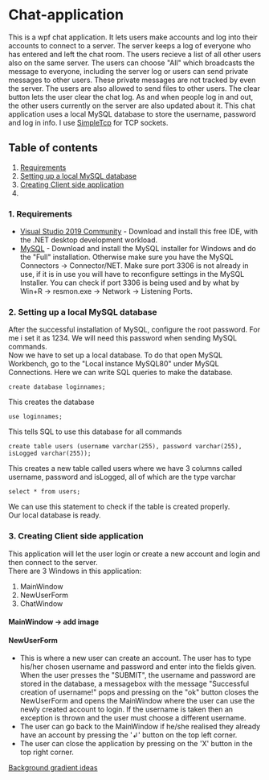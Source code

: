 # Chat-application
This is a wpf chat application. It lets users make accounts and log into their accounts to connect to a server. The server keeps a log of everyone who has entered and left the chat room. The users recieve a list of all other users also on the same server. The users can choose "All" which broadcasts the message to everyone, including the server log or users can send private messages to other users. These private messages are not tracked by even the server. The users are also allowed to send files to other users. The clear button lets the user clear the chat log. As and when people log in and out, the other users currently on the server are also updated about it. This chat application uses a local MySQL database to store the username, password and log in info. I use [SimpleTcp](https://github.com/BrandonPotter/SimpleTCP) for TCP sockets.

## Table of contents

1. [Requirements]()
2. [Setting up a local MySQL database]()
3. [Creating Client side application]()
4. 

### 1. Requirements
- [Visual Studio 2019 Community](https://visualstudio.microsoft.com/downloads/) - Download and install this free IDE, with the .NET desktop development workload. 
- [MySQL](https://dev.mysql.com/downloads/) - Download and install the MySQL installer for Windows and do the "Full" installation. Otherwise make sure you have the MySQL Connectors -> Connector/NET. Make sure port 3306 is not already in use, if it is in use you will have to reconfigure settings in the MySQL Installer. You can check if port 3306 is being used and by what by Win+R -> resmon.exe -> Network -> Listening Ports.

### 2. Setting up a local MySQL database
After the successful installation of MySQL, configure the root password. For me i set it as 1234. We will need this password when sending MySQL commands.  
Now we have to set up a local database. To do that open MySQL Workbench, go to the "Local instance MySQL80" under MySQL Connections. Here we can write SQL queries to make the database.  
```
create database loginnames;
```
This creates the database
```
use loginnames;
```
This tells SQL to use this database for all commands
```
create table users (username varchar(255), password varchar(255), isLogged varchar(255));
```
This creates a new table called users where we have 3 columns called username, password and isLogged, all of which are the type varchar
```
select * from users;
```
We can use this statement to check if the table is created properly.  
Our local database is ready.

### 3. Creating Client side application
This application will let the user login or create a new account and login and then connect to the server.  
There are 3 Windows in this application:
1. MainWindow
2. NewUserForm
3. ChatWindow

#### MainWindow -> add image


#### NewUserForm
- This is where a new user can create an account. The user has to type his/her chosen username and password and enter into the fields given. When the user presses the "SUBMIT", the username and password are stored in the database, a messagebox with the message "Successful creation of username!" pops and pressing on the "ok" button closes the NewUserForm and opens the MainWindow where the user can use the newly created account to login. If the username is taken then an exception is thrown and the user must choose a different username.
- The user can go back to the MainWindow if he/she realised they already have an account by pressing the '↲' button on the top left corner.
- The user can close the application by pressing on the 'X' button in the top right corner.

[Background gradient ideas](https://digitalsynopsis.com/design/beautiful-color-ui-gradients-backgrounds/)
